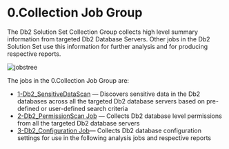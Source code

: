 # 0.Collection Job Group

The Db2 Solution Set Collection Group collects high level summary information from targeted Db2
Database Servers. Other jobs in the Db2 Solution Set use this information for further analysis and
for producing respective reports.

![jobstree](/img/versioned_docs/enterpriseauditor_11.6/enterpriseauditor/admin/hostmanagement/jobstree.webp)

The jobs in the 0.Collection Job Group are:

- [1-Db2_SensitiveDataScan](/docs/accessanalyzer/11.6/enterpriseauditor/solutions/databases/db2/collection/db2_sensitivedatascan.md)
  — Discovers sensitive data in the Db2 databases across all the targeted Db2 database servers based
  on pre-defined or user-defined search criteria
- [2-Db2_PermissionScan Job](/docs/accessanalyzer/11.6/enterpriseauditor/solutions/databases/db2/collection/db2_permissionscan.md)
  — Collects Db2 database level permissions from all the targeted Db2 database servers
- [3-Db2_Configuration Job](/docs/accessanalyzer/11.6/enterpriseauditor/solutions/databases/db2/collection/db2_configuration.md)—
  Collects Db2 database configuration settings for use in the following analysis jobs and respective
  reports
